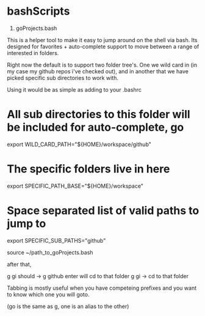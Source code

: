 bashScripts
===========


1. goProjects.bash

This is a helper tool to make it easy to jump around on the shell via bash. Its designed for favorites + auto-complete support to move between a range of interested in folders.

Right now the default is to support two folder tree's. One we wild card in (in my case my github repos i've checked out), and in another that we have picked specific sub directories to work with.

Using it would be as simple as adding to your .bashrc

# All sub directories to this folder will be included for auto-complete, go
export WILD_CARD_PATH="${HOME}/workspace/github"
# The specific folders live in here
export SPECIFIC_PATH_BASE="${HOME}/workspace"
# Space separated list of valid paths to jump to
export SPECIFIC_SUB_PATHS="github"

source ~/path_to_goProjects.bash

after that, 

g gi<tab> should -> g github enter will cd to that folder
g gi<enter> -> cd to that folder

Tabbing is mostly useful when you have competeing prefixes and you want to know which one you will goto.

(go is the same as g, one is an alias to the other)




